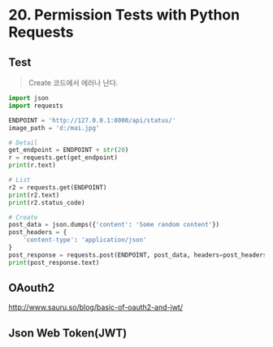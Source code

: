 # 20. Permission Tests with Python Requests

## Test

> Create 코드에서 에러나 난다.

```python
import json
import requests

ENDPOINT = 'http://127.0.0.1:8000/api/status/'
image_path = 'd:/mai.jpg'

# Detail
get_endpoint = ENDPOINT + str(20)
r = requests.get(get_endpoint)
print(r.text)

# List
r2 = requests.get(ENDPOINT)
print(r2.text)
print(r2.status_code)

# Create
post_data = json.dumps({'content': 'Some random content'})
post_headers = {
    'content-type': 'application/json'
}
post_response = requests.post(ENDPOINT, post_data, headers=post_headers)
print(post_response.text)
```

## OAouth2

<http://www.sauru.so/blog/basic-of-oauth2-and-jwt/>

## Json Web Token(JWT)